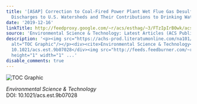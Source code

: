 ```yaml
---
title: '[ASAP] Correction to Coal-Fired Power Plant Wet Flue Gas Desulfurization Bromide
  Discharges to U.S. Watersheds and Their Contributions to Drinking Water Sources'
date: '2019-12-16'
linkTitle: http://feedproxy.google.com/~r/acs/esthag/~3/FTzIpIrB0wk/acs.est.9b07028
source: 'Environmental Science & Technology: Latest Articles (ACS Publications)'
description: '<p><img src="https://achs-prod.literatumonline.com/na101/home/literatum/publisher/achs/journals/content/esthag/0/esthag.ahead-of-print/acs.est.9b07028/20191216/images/medium/es9b07028_0001.gif"
  alt="TOC Graphic"/></p><div><cite>Environmental Science & Technology</cite></div><div>DOI:
  10.1021/acs.est.9b07028</div><img src="http://feeds.feedburner.com/~r/acs/esthag/~4/FTzIpIrB0wk"
  height="1" width="1" ...'
disable_comments: true
---
```

<p><img src="https://achs-prod.literatumonline.com/na101/home/literatum/publisher/achs/journals/content/esthag/0/esthag.ahead-of-print/acs.est.9b07028/20191216/images/medium/es9b07028_0001.gif" alt="TOC Graphic"/></p><div><cite>Environmental Science & Technology</cite></div><div>DOI: 10.1021/acs.est.9b07028</div><img src="http://feeds.feedburner.com/~r/acs/esthag/~4/FTzIpIrB0wk" height="1" width="1" ...